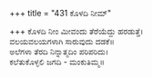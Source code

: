 +++
title = "431 ಕೊಳದಿ ನೀಮ್"

+++
ಕೊಳದಿ ನೀಂ ಮೀವಂದು ತೆರೆಯೆದ್ದು ಹರಡುತ್ತೆ।  
ವಲಯವಲಯಗಳಾಗಿ ಸಾರುವುದು ದಡಕೆ॥  
ಅಲೆಗಳಾ ತೆರದಿ ನಿನ್ನಾತ್ಮದಿಂ ಪರಿಪರಿದು।  
ಕಲೆತುಕೊಳ್ಳಲಿ ಜಗದಿ - ಮಂಕುತಿಮ್ಮ॥  
